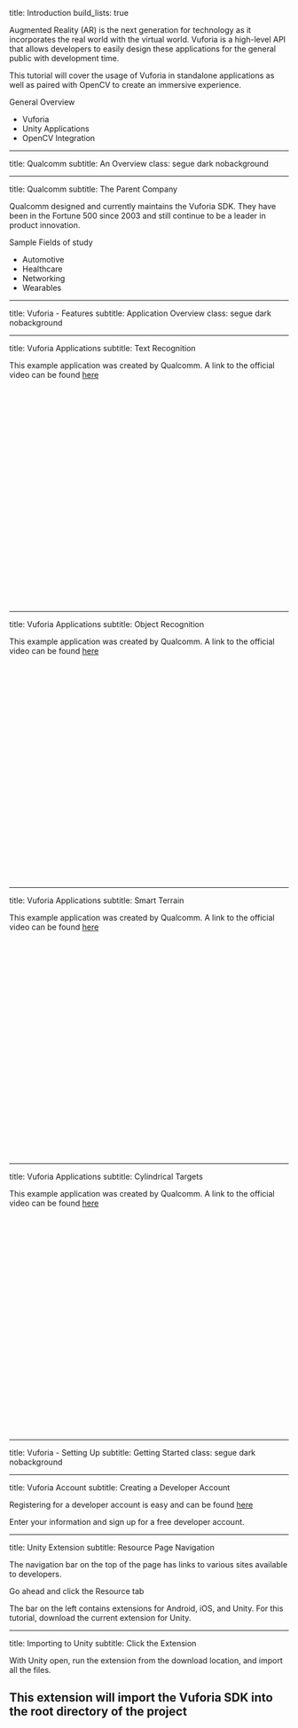 <!-- Intro -->
title: Introduction
build_lists: true

Augmented Reality (AR) is the next generation for technology as it incorporates
the real world with the virtual world. Vuforia is a high-level API that allows
developers to easily design these applications for the general public with development time.

This tutorial will cover the usage of Vuforia in standalone applications as
well as paired with OpenCV to create an immersive experience.

General Overview
- Vuforia
- Unity Applications
- OpenCV Integration

---
<!-- Qualcomm -->
title: Qualcomm
subtitle: An Overview
class: segue dark nobackground

---
title: Qualcomm
subtitle: The Parent Company

Qualcomm designed and currently maintains the Vuforia SDK. They have been in the Fortune 500 since 2003 and  still continue to be a leader in product innovation.

Sample Fields of study
- Automotive
- Healthcare
- Networking
- Wearables

---
<!-- Vuforia -->
title: Vuforia - Features
subtitle: Application Overview
class: segue dark nobackground

---
title: Vuforia Applications
subtitle: Text Recognition

This example application was created by Qualcomm. A link to the official video
can be found [here](https://www.youtube.com/watch?v=KLqFQ2u52iU)

<div class="ytvideo">
	<object width="640" height="390" class="ytvideo">
		<param name="movie" value="https://www.youtube.com/v/KLqFQ2u52iU?version=3&autoplay=0&autohide=1&rel=0"></param>
		<param name="allowScriptAccess" value="always"></param>
		<embed src="https://www.youtube.com/v/KLqFQ2u52iU?version=3&autoplay=0&autohide=1&rel=0" type="application/x-shockwave-flash" allowscriptaccess="always" width="640" height="390"></embed>
	</object>
</div>

---
title: Vuforia Applications
subtitle: Object Recognition

This example application was created by Qualcomm. A link to the official video
can be found [here](https://www.youtube.com/watch?v=mXpr37pR34U)

<div class="ytvideo">
	<object width="640" height="390" class="ytvideo">
		<param name="movie" value="https://www.youtube.com/v/mXpr37pR34U?version=3&autoplay=0&autohide=1&rel=0"></param>
		<param name="allowScriptAccess" value="always"></param>
		<embed src="https://www.youtube.com/v/mXpr37pR34U?version=3&autoplay=0&autohide=1&rel=0" type="application/x-shockwave-flash" allowscriptaccess="always" width="640" height="390"></embed>
	</object>
</div>

---
title: Vuforia Applications
subtitle: Smart Terrain

This example application was created by Qualcomm. A link to the official video
can be found [here](https://www.youtube.com/watch?v=UOfN1plW_Hw)

<div class="ytvideo">
	<object width="640" height="390" class="ytvideo">
		<param name="movie" value="https://www.youtube.com/v/UOfN1plW_Hw?version=3&autoplay=0&autohide=1&rel=0"></param>
		<param name="allowScriptAccess" value="always"></param>
		<embed src="https://www.youtube.com/v/UOfN1plW_Hw?version=3&autoplay=0&autohide=1&rel=0" type="application/x-shockwave-flash" allowscriptaccess="always" width="640" height="390"></embed>
	</object>
</div>

---
title: Vuforia Applications
subtitle: Cylindrical Targets

This example application was created by Qualcomm. A link to the official video
can be found [here](https://www.youtube.com/watch?v=LqgmlkJcqA4)

<div class="ytvideo">
	<object width="640" height="390" class="ytvideo">
		<param name="movie" value="https://www.youtube.com/v/LqgmlkJcqA4?version=3&autoplay=0&autohide=1&rel=0"></param>
		<param name="allowScriptAccess" value="always"></param>
		<embed src="https://www.youtube.com/v/LqgmlkJcqA4?version=3&autoplay=0&autohide=1&rel=0" type="application/x-shockwave-flash" allowscriptaccess="always" width="640" height="390"></embed>
	</object>
</div>

---
<!-- Vuforia Getting Started -->
title: Vuforia - Setting Up
subtitle: Getting Started
class: segue dark nobackground

---
title: Vuforia Account
subtitle: Creating a Developer Account

Registering for a developer account is easy and can be found [here](https://developer.vuforia.com/user/register)

Enter your information and sign up for a free developer account.

---
title: Unity Extension
subtitle: Resource Page Navigation

The navigation bar on the top of the page has links to various sites available to
developers.

Go ahead and click the Resource tab

The bar on the left contains extensions for Android, iOS, and Unity. For this tutorial,
download the current extension for Unity.

---
title: Importing to Unity
subtitle: Click the Extension

With Unity open, run the extension from the download location, and import all the files.

This extension will import the Vuforia SDK into the root directory of the project
---

